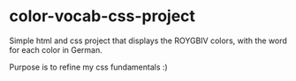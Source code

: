 # color-vocab-css-project

Simple html and css project that displays the ROYGBIV colors, with the word for each color in German.

Purpose is to refine my css fundamentals :)
